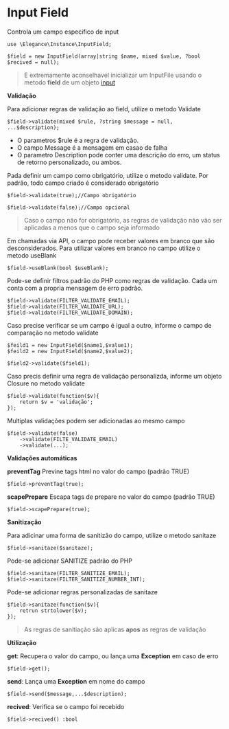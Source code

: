# Input Field

Controla um campo especifico de input

    use \Elegance\Instance\InputField;

    $field = new InputField(array|string $name, mixed $value, ?bool $recived = null);

> E extremamente aconselhavel inicializar um InputFile usando o metodo **field** de um objeto [input](https://github.com/php-elegance/server/blob/main/.doc/input.md)

**Validação**

Para adicionar regras de validação ao field, utilize o metodo Validate

    $field->validate(mixed $rule, ?string $message = null, ...$description);

- O parametros $rule é a regra de validação.
- O campo Message é a mensagem em casao de falha
- O parametro Description pode conter uma descrição do erro, um status de retorno personalizado, ou ambos.

Pada definir um campo como obrigatório, utilize o metodo validate. Por padrão, todo campo criado é considerado obrigatório

    $field->validate(true);//Campo obrigatório

    $field->validate(false);//Campo opcional

> Caso o campo não for obrigatório, as regras de validação não vão ser aplicadas a menos que o campo seja informado

Em chamadas via API, o campo pode receber valores em branco que são desconsiderados. Para utilizar valores em branco no campo utilize o metodo useBlank

    $field->useBlank(bool $useBlank);

Pode-se definir filtros padrão do PHP como regras de validação. Cada um conta com a propria mensagem de erro padrão.

    $field->validate(FILTER_VALIDATE_EMAIL);
    $field->validate(FILTER_VALIDATE_URL);
    $field->validate(FILTER_VALIDATE_DOMAIN);

Caso precise verificar se um campo é igual a outro, informe o campo de comparação no metodo validate

    $feild1 = new InputField($name1,$value1);
    $feild2 = new InputField($name2,$value2);

    $field2->validate($field1);

Caso precis definir uma regra de validação personalizda, informe um objeto Closure no metodo validate

    $field->validate(function($v){
        return $v = 'validação';
    });

Multiplas validações podem ser adicionadas ao mesmo campo

    $field->validate(false)
        ->validate(FILTE_VALIDATE_EMAIL)
        ->validate(...);

**Validações automáticas**

**preventTag** Previne tags html no valor do campo (padrão TRUE)

    $field->preventTag(true);

**scapePrepare** Escapa tags de prepare no valor do campo (padrão TRUE)

    $field->scapePrepare(true);

**Sanitização**

Para adicinar uma forma de sanitizão do campo, utilize o metodo sanitaze

    $field->sanitaze($sanitaze);

Pode-se adicionar SANITIZE padrão do PHP

    $field->sanitaze(FILTER_SANITIZE_EMAIL);
    $field->sanitaze(FILTER_SANITIZE_NUMBER_INT);

Pode-se adicionar regras personalizadas de sanitaze

    $field->sanitaze(function($v){
        retrun strtolower($v);
    });

> As regras de sanitiação são aplicas **apos** as regras de validação

**Utilização**

**get**: Recupera o valor do campo, ou lança uma **Exception** em caso de erro

    $field->get();

**send**: Lança uma **Exception** em nome do campo

    $field->send($message,...$description);

**recived**: Verifica se o campo foi recebido

    $field->recived() :bool
